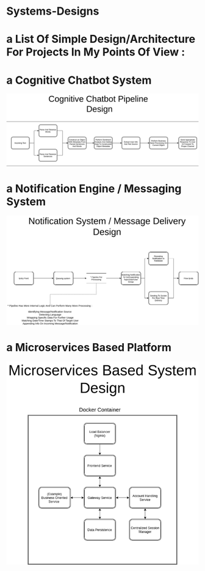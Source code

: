 # Systems-Designs


# a List Of Simple Design/Architecture For Projects In My Points Of View : 

# a Cognitive Chatbot System

![Design](Cognitive-Chatbot.png)










# a Notification Engine / Messaging System

![Design](Notification-MessagingSystem.png)








# a Microservices Based Platform

![Design](MicroServices-platform.png)
